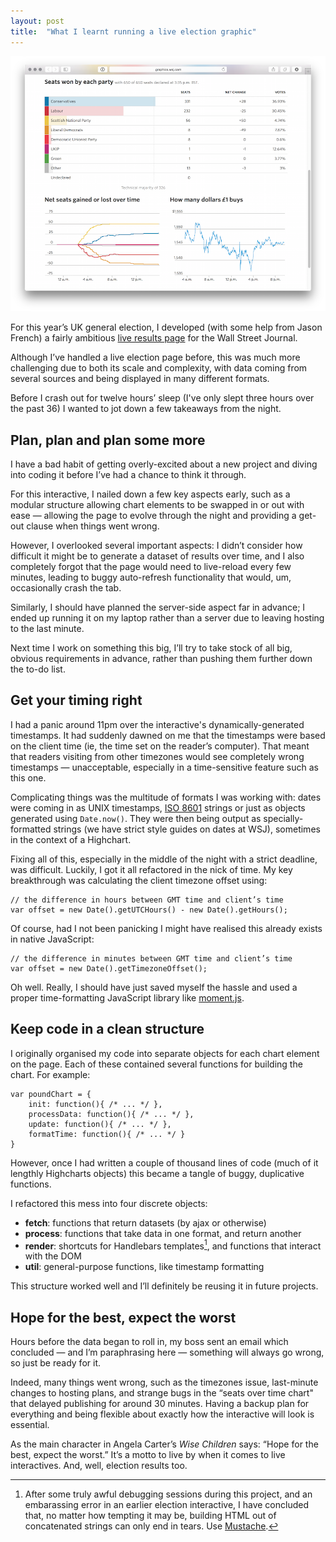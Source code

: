 ```yaml
---
layout: post
title:  "What I learnt running a live election graphic"
---
```


[![Screenshot of live election graphic](/assets/election-2015.png)](http://graphics.wsj.com/uk-election-results-2015/)

For this year’s UK general election, I developed (with some help from Jason French) a fairly ambitious [live results page](http://graphics.wsj.com/uk-election-results-2015/) for the Wall Street Journal.

Although I’ve handled a live election page before, this was much more challenging due to both its scale and complexity, with data coming from several sources and being displayed in many different formats.

Before I crash out for twelve hours’ sleep (I've only slept three hours over the past 36) I wanted to jot down a few takeaways from the night.

## Plan, plan and plan some more

I have a bad habit of getting overly-excited about a new project and diving into coding it before I’ve had a chance to think it through.

For this interactive, I nailed down a few key aspects early, such as a modular structure allowing chart elements to be swapped in or out with ease — allowing the page to evolve through the night and providing a get-out clause when things went wrong.

However, I overlooked several important aspects: I didn’t consider how difficult it might be to generate a dataset of results over time, and I also completely forgot that the page would need to live-reload every few minutes, leading to buggy auto-refresh functionality that would, um, occasionally crash the tab.

Similarly, I should have planned the server-side aspect far in advance; I ended up running it on my laptop rather than a server due to leaving hosting to the last minute.

Next time I work on something this big, I’ll try to take stock of all big, obvious requirements in advance, rather than pushing them further down the to-do list.


## Get your timing right

I had a panic around 11pm over the interactive's dynamically-generated timestamps. It had suddenly dawned on me that the timestamps were based on the client time (ie, the time set on the reader’s computer). That meant that readers visiting from other timezones would see completely wrong timestamps — unacceptable, especially in a time-sensitive feature such as this one.

Complicating things was the multitude of formats I was working with: dates were coming in as UNIX timestamps, [ISO 8601](http://en.wikipedia.org/wiki/ISO_8601) strings or just as objects generated using `Date.now()`. They were then being output as specially-formatted strings (we have strict style guides on dates at WSJ), sometimes in the context of a Highchart.

Fixing all of this, especially in the middle of the night with a strict deadline, was difficult. Luckily, I got it all refactored in the nick of time. My key breakthrough was calculating the client timezone offset using:

    // the difference in hours between GMT time and client’s time
    var offset = new Date().getUTCHours() - new Date().getHours();
    
Of course, had I not been panicking I might have realised this already exists in native JavaScript:

    // the difference in minutes between GMT time and client’s time
    var offset = new Date().getTimezoneOffset();

Oh well. Really, I should have just saved myself the hassle and used a proper time-formatting JavaScript library like [moment.js](http://momentjs.com).


## Keep code in a clean structure

I originally organised my code into separate objects for each chart element on the page. Each of these contained several functions for building the chart. For example:

    var poundChart = {
        init: function(){ /* ... */ },
        processData: function(){ /* ... */ },
        update: function(){ /* ... */ },
        formatTime: function(){ /* ... */ }
    }

However, once I had written a couple of thousand lines of code (much of it lengthly Highcharts objects) this became a tangle of buggy, duplicative functions.

I refactored this mess into four discrete objects:

- **fetch**: functions that return datasets (by ajax or otherwise)
- **process**: functions that take data in one format, and return another
- **render**: shortcuts for Handlebars templates[^1], and functions that interact with the DOM
- **util**: general-purpose functions, like timestamp formatting

This structure worked well and I’ll definitely be reusing it in future projects.


## Hope for the best, expect the worst

Hours before the data began to roll in, my boss sent an email which concluded — and I’m paraphrasing here — something will always go wrong, so just be ready for it.

Indeed, many things went wrong, such as the timezones issue, last-minute changes to hosting plans, and strange bugs in the “seats over time chart" that delayed publishing for around 30 minutes. Having a backup plan for everything and being flexible about exactly how the interactive will look is essential.

As the main character in Angela Carter’s *Wise Children* says: “Hope for the best, expect the worst.” It’s a motto to live by when it comes to live interactives. And, well, election results too.



[^1]: After some truly awful debugging sessions during this project, and an embarassing error in an earlier election interactive, I have concluded that, no matter how tempting it may be, building HTML out of concatenated strings can only end in tears. Use [Mustache](https://github.com/janl/mustache.js/).

